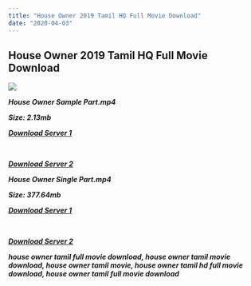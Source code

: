 ```yaml
---
title: "House Owner 2019 Tamil HQ Full Movie Download"
date: "2020-04-03"
---
```


## House Owner 2019 Tamil HQ Full Movie Download

![](https://images.moviebuff.com/8565a685-e1d8-462c-9838-6d1f50a06559?w=1000)

**_House Owner Sample Part.mp4_**

**_Size: 2.13mb_**

**_[Download Server 1](http://b7.wetransfer.vip/files/Tamil{b337cb003d07febca875724d018e20f8c1927a284fdd439ea607fcc650de5bb7}20Movies/Tamil{b337cb003d07febca875724d018e20f8c1927a284fdd439ea607fcc650de5bb7}202019{b337cb003d07febca875724d018e20f8c1927a284fdd439ea607fcc650de5bb7}20Movies/House{b337cb003d07febca875724d018e20f8c1927a284fdd439ea607fcc650de5bb7}20Owner{b337cb003d07febca875724d018e20f8c1927a284fdd439ea607fcc650de5bb7}20(2019)/House{b337cb003d07febca875724d018e20f8c1927a284fdd439ea607fcc650de5bb7}20Owner{b337cb003d07febca875724d018e20f8c1927a284fdd439ea607fcc650de5bb7}20(2019){b337cb003d07febca875724d018e20f8c1927a284fdd439ea607fcc650de5bb7}20HDRip/House{b337cb003d07febca875724d018e20f8c1927a284fdd439ea607fcc650de5bb7}20Owner{b337cb003d07febca875724d018e20f8c1927a284fdd439ea607fcc650de5bb7}20(2019){b337cb003d07febca875724d018e20f8c1927a284fdd439ea607fcc650de5bb7}20Sample{b337cb003d07febca875724d018e20f8c1927a284fdd439ea607fcc650de5bb7}20(640x360).mp4)_**

**_[  
](http://b7.wetransfer.vip/files/Tamil{b337cb003d07febca875724d018e20f8c1927a284fdd439ea607fcc650de5bb7}20Movies/Tamil{b337cb003d07febca875724d018e20f8c1927a284fdd439ea607fcc650de5bb7}202019{b337cb003d07febca875724d018e20f8c1927a284fdd439ea607fcc650de5bb7}20Movies/House{b337cb003d07febca875724d018e20f8c1927a284fdd439ea607fcc650de5bb7}20Owner{b337cb003d07febca875724d018e20f8c1927a284fdd439ea607fcc650de5bb7}20(2019)/House{b337cb003d07febca875724d018e20f8c1927a284fdd439ea607fcc650de5bb7}20Owner{b337cb003d07febca875724d018e20f8c1927a284fdd439ea607fcc650de5bb7}20(2019){b337cb003d07febca875724d018e20f8c1927a284fdd439ea607fcc650de5bb7}20HDRip/House{b337cb003d07febca875724d018e20f8c1927a284fdd439ea607fcc650de5bb7}20Owner{b337cb003d07febca875724d018e20f8c1927a284fdd439ea607fcc650de5bb7}20(2019){b337cb003d07febca875724d018e20f8c1927a284fdd439ea607fcc650de5bb7}20Sample{b337cb003d07febca875724d018e20f8c1927a284fdd439ea607fcc650de5bb7}20(640x360).mp4)_**

**_[Download Server 2](http://b7.wetransfer.vip/files/Tamil{b337cb003d07febca875724d018e20f8c1927a284fdd439ea607fcc650de5bb7}20Movies/Tamil{b337cb003d07febca875724d018e20f8c1927a284fdd439ea607fcc650de5bb7}202019{b337cb003d07febca875724d018e20f8c1927a284fdd439ea607fcc650de5bb7}20Movies/House{b337cb003d07febca875724d018e20f8c1927a284fdd439ea607fcc650de5bb7}20Owner{b337cb003d07febca875724d018e20f8c1927a284fdd439ea607fcc650de5bb7}20(2019)/House{b337cb003d07febca875724d018e20f8c1927a284fdd439ea607fcc650de5bb7}20Owner{b337cb003d07febca875724d018e20f8c1927a284fdd439ea607fcc650de5bb7}20(2019){b337cb003d07febca875724d018e20f8c1927a284fdd439ea607fcc650de5bb7}20HDRip/House{b337cb003d07febca875724d018e20f8c1927a284fdd439ea607fcc650de5bb7}20Owner{b337cb003d07febca875724d018e20f8c1927a284fdd439ea607fcc650de5bb7}20(2019){b337cb003d07febca875724d018e20f8c1927a284fdd439ea607fcc650de5bb7}20Sample{b337cb003d07febca875724d018e20f8c1927a284fdd439ea607fcc650de5bb7}20(640x360).mp4)_**

**_House Owner Single Part.mp4_**

**_Size: 377.64mb_**

**_[Download Server 1](http://c5.wetransfer.vip//files/House{b337cb003d07febca875724d018e20f8c1927a284fdd439ea607fcc650de5bb7}20Owner{b337cb003d07febca875724d018e20f8c1927a284fdd439ea607fcc650de5bb7}20(2019){b337cb003d07febca875724d018e20f8c1927a284fdd439ea607fcc650de5bb7}20Single{b337cb003d07febca875724d018e20f8c1927a284fdd439ea607fcc650de5bb7}20Part{b337cb003d07febca875724d018e20f8c1927a284fdd439ea607fcc650de5bb7}20(640x360).mp4)_**

**_[  
](http://c5.wetransfer.vip//files/House{b337cb003d07febca875724d018e20f8c1927a284fdd439ea607fcc650de5bb7}20Owner{b337cb003d07febca875724d018e20f8c1927a284fdd439ea607fcc650de5bb7}20(2019){b337cb003d07febca875724d018e20f8c1927a284fdd439ea607fcc650de5bb7}20Single{b337cb003d07febca875724d018e20f8c1927a284fdd439ea607fcc650de5bb7}20Part{b337cb003d07febca875724d018e20f8c1927a284fdd439ea607fcc650de5bb7}20(640x360).mp4)_**

**_[Download Server 2](http://c5.wetransfer.vip//files/House{b337cb003d07febca875724d018e20f8c1927a284fdd439ea607fcc650de5bb7}20Owner{b337cb003d07febca875724d018e20f8c1927a284fdd439ea607fcc650de5bb7}20(2019){b337cb003d07febca875724d018e20f8c1927a284fdd439ea607fcc650de5bb7}20Single{b337cb003d07febca875724d018e20f8c1927a284fdd439ea607fcc650de5bb7}20Part{b337cb003d07febca875724d018e20f8c1927a284fdd439ea607fcc650de5bb7}20(640x360).mp4)_**

**_house owner tamil full movie download, house owner tamil movie download, house owner tamil movie, house owner tamil hd full movie download, house owner tamil full movie download_**
